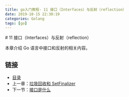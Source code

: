 ```yaml
---
title: go入门教程- 11 接口（Interfaces）与反射（reflection）   
date: 2019-10-15 22:30:19   
categories: Golang   
tags: [go]   
---
```

﻿# 11 接口（Interfaces）与反射（reflection）

本章介绍 Go 语言中接口和反射的相关内容。

## 链接

- [目录](https://blog.zshipu.com/go%E5%85%A5%E9%97%A8%E6%95%99%E7%A8%8B/index.html)
- 上一章：[垃圾回收和 SetFinalizer](file://10.8.md)
- 下一节：[接口是什么](file://11.1.md)
